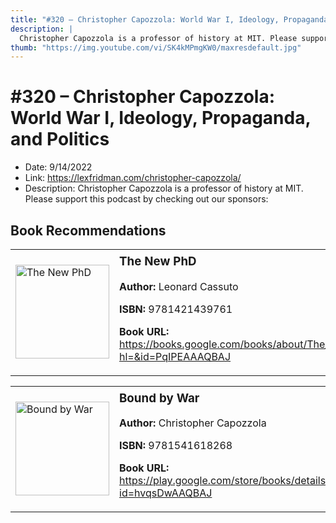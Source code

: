 ```yaml
---
title: "#320 – Christopher Capozzola: World War I, Ideology, Propaganda, and Politics"
description: |
  Christopher Capozzola is a professor of history at MIT. Please support this podcast by checking out our sponsors:"
thumb: "https://img.youtube.com/vi/SK4kMPmgKW0/maxresdefault.jpg"
---
```


# #320 – Christopher Capozzola: World War I, Ideology, Propaganda, and Politics

  - Date: 9/14/2022
  - Link: https://lexfridman.com/christopher-capozzola/
  - Description: Christopher Capozzola is a professor of history at MIT. Please support this podcast by checking out our sponsors:

## Book Recommendations

<table style="border: none;"><tr style="border: none;"><td style="border: none;"><img src="https://books.google.com/books/content?id=PqIPEAAAQBAJ&printsec=frontcover&img=1&zoom=1&edge=curl&source=gbs_api" alt="The New PhD" width="150" style="vertical-align: top;"></td><td style="border: none; vertical-align: top;"><h3 style='margin-top: 5'>The New PhD</h3><p><strong>Author:</strong> Leonard Cassuto</p><p><strong>ISBN:</strong> 9781421439761</p><p><strong>Book URL:</strong> <a href="https://books.google.com/books/about/The_New_PhD.html?hl=&id=PqIPEAAAQBAJ">https://books.google.com/books/about/The_New_PhD.html?hl=&id=PqIPEAAAQBAJ</a></p></td></tr></table>
<table style="border: none;"><tr style="border: none;"><td style="border: none;"><img src="https://books.google.com/books/content?id=hvqsDwAAQBAJ&printsec=frontcover&img=1&zoom=1&edge=curl&source=gbs_api" alt="Bound by War" width="150" style="vertical-align: top;"></td><td style="border: none; vertical-align: top;"><h3 style='margin-top: 5'>Bound by War</h3><p><strong>Author:</strong> Christopher Capozzola</p><p><strong>ISBN:</strong> 9781541618268</p><p><strong>Book URL:</strong> <a href="https://play.google.com/store/books/details?id=hvqsDwAAQBAJ">https://play.google.com/store/books/details?id=hvqsDwAAQBAJ</a></p></td></tr></table>
